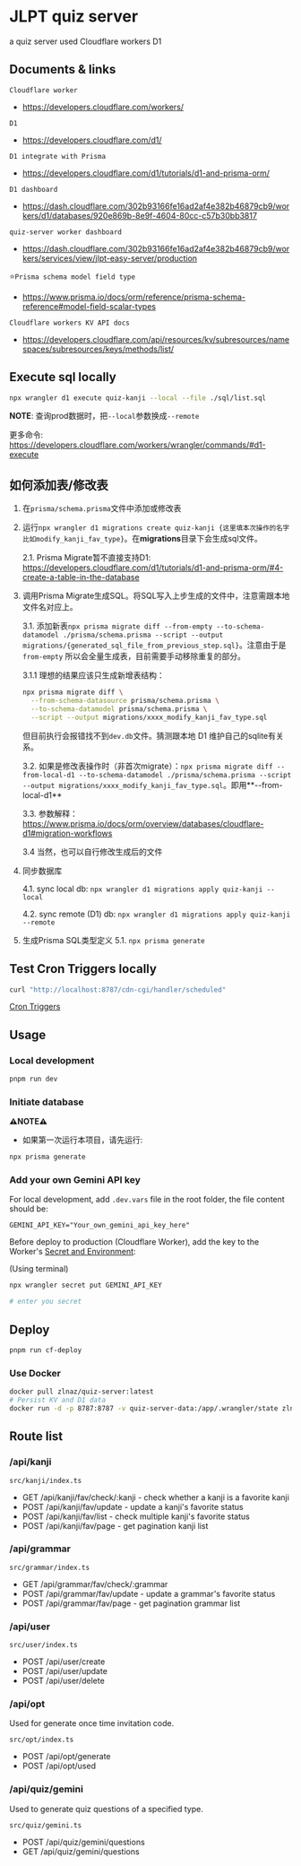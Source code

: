 # JLPT quiz server

a quiz server used Cloudflare workers D1

## Documents & links

`Cloudflare worker`

- https://developers.cloudflare.com/workers/

`D1`

- https://developers.cloudflare.com/d1/

`D1 integrate with Prisma`

- https://developers.cloudflare.com/d1/tutorials/d1-and-prisma-orm/

`D1 dashboard`

- https://dash.cloudflare.com/302b93166fe16ad2af4e382b46879cb9/workers/d1/databases/920e869b-8e9f-4604-80cc-c57b30bb3817

`quiz-server worker dashboard`

- https://dash.cloudflare.com/302b93166fe16ad2af4e382b46879cb9/workers/services/view/jlpt-easy-server/production

⭐️`Prisma schema model field type`

- https://www.prisma.io/docs/orm/reference/prisma-schema-reference#model-field-scalar-types

`Cloudflare workers KV API docs`

- https://developers.cloudflare.com/api/resources/kv/subresources/namespaces/subresources/keys/methods/list/

## Execute sql locally

```bash
npx wrangler d1 execute quiz-kanji --local --file ./sql/list.sql
```

**NOTE**: 查询prod数据时，把`--local`参数换成`--remote`

更多命令: https://developers.cloudflare.com/workers/wrangler/commands/#d1-execute

## 如何添加表/修改表

1. 在`prisma/schema.prisma`文件中添加或修改表

2. 运行`npx wrangler d1 migrations create quiz-kanji {这里填本次操作的名字比如modify_kanji_fav_type}`。在**migrations**目录下会生成sql文件。

    2.1. Prisma Migrate暂不直接支持D1: https://developers.cloudflare.com/d1/tutorials/d1-and-prisma-orm/#4-create-a-table-in-the-database

3. 调用Prisma Migrate生成SQL。将SQL写入上步生成的文件中，注意需跟本地文件名对应上。

    3.1. 添加新表`npx prisma migrate diff --from-empty --to-schema-datamodel ./prisma/schema.prisma --script --output migrations/{generated_sql_file_from_previous_step.sql}`。注意由于是`from-empty` 所以会全量生成表，目前需要手动移除重复的部分。

      3.1.1 理想的结果应该只生成新增表结构：
      ```bash
      npx prisma migrate diff \
        --from-schema-datasource prisma/schema.prisma \
        --to-schema-datamodel prisma/schema.prisma \
        --script --output migrations/xxxx_modify_kanji_fav_type.sql
      ```
      但目前执行会报错找不到`dev.db`文件。猜测跟本地 D1 维护自己的sqlite有关系。

    3.2. 如果是修改表操作时（非首次migrate）：`npx prisma migrate diff --from-local-d1 --to-schema-datamodel ./prisma/schema.prisma --script --output migrations/xxxx_modify_kanji_fav_type.sql`。即用**--from-local-d1**

    3.3. 参数解释：https://www.prisma.io/docs/orm/overview/databases/cloudflare-d1#migration-workflows

    3.4 当然，也可以自行修改生成后的文件

4. 同步数据库
    
    4.1. sync local db: `npx wrangler d1 migrations apply quiz-kanji --local`

    4.2. sync remote (D1) db: `npx wrangler d1 migrations apply quiz-kanji --remote`

5. 生成Prisma SQL类型定义
    5.1. `npx prisma generate`

## Test Cron Triggers locally

```bash
curl "http://localhost:8787/cdn-cgi/handler/scheduled"
```

[Cron Triggers](https://developers.cloudflare.com/workers/configuration/cron-triggers/#test-cron-triggers-locally)

## Usage

### Local development

```bash
pnpm run dev
```

### Initiate database
**⚠️NOTE⚠️**

- 如果第一次运行本项目，请先运行:

```bash
npx prisma generate
```

### Add your own Gemini API key

For local development, add `.dev.vars` file in the root folder, the file content should be:

```text
GEMINI_API_KEY="Your_own_gemini_api_key_here"
```

Before deploy to production (Cloudflare Worker), add the key to the Worker's [Secret and Environment](https://developers.cloudflare.com/workers/configuration/secrets/):

(Using terminal)

```bash
npx wrangler secret put GEMINI_API_KEY

# enter you secret
```

## Deploy

```bash
pnpm run cf-deploy
```

### Use Docker

```bash
docker pull zlnaz/quiz-server:latest
# Persist KV and D1 data
docker run -d -p 8787:8787 -v quiz-server-data:/app/.wrangler/state zlnaz/quiz-server:latest
```

## Route list

### /api/kanji

`src/kanji/index.ts`

- GET /api/kanji/fav/check/:kanji - check whether a kanji is a favorite kanji
- POST /api/kanji/fav/update - update a kanji's favorite status
- POST /api/kanji/fav/list - check multiple kanji's favorite status
- POST /api/kanji/fav/page - get pagination kanji list

### /api/grammar

`src/grammar/index.ts`

- GET /api/grammar/fav/check/:grammar
- POST /api/grammar/fav/update - update a grammar's favorite status
- POST /api/grammar/fav/page - get pagination grammar list

### /api/user

`src/user/index.ts`

- POST /api/user/create
- POST /api/user/update
- POST /api/user/delete

### /api/opt

Used for generate once time invitation code.

`src/opt/index.ts`

- POST /api/opt/generate
- POST /api/opt/used

### /api/quiz/gemini

Used to generate quiz questions of a specified type.

`src/quiz/gemini.ts`

- POST /api/quiz/gemini/questions
- GET /api/quiz/gemini/questions
